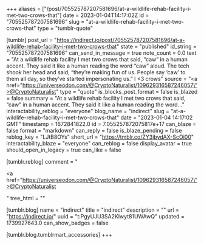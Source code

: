 +++
aliases = ["/post/705525787207581696/at-a-wildlife-rehab-facility-i-met-two-crows-that"]
date = 2023-01-04T14:17:02Z
id = "705525787207581696"
slug = "at-a-wildlife-rehab-facility-i-met-two-crows-that"
type = "tumblr-quote"

[tumblr]
post_url = "https://indirect.io/post/705525787207581696/at-a-wildlife-rehab-facility-i-met-two-crows-that"
state = "published"
id_string = "705525787207581696"
can_send_in_message = true
note_count = 0.0
text = "At a wildlife rehab facility I met two crows that said, &ldquo;caw&rdquo; in a human accent. They said it like a human reading the word &ldquo;caw&rdquo; aloud. The tech shook her head and said, &ldquo;they&rsquo;re making fun of us. People say &lsquo;caw&rsquo; to them all day, so they&rsquo;ve started impersonating us.&rdquo; I &lt;3 crows"
source = "<a href=\"https://universeodon.com/@CryptoNaturalist/109629316587246057\">@CryptoNaturalist</a>"
type = "quote"
is_blocks_post_format = false
is_blazed = false
summary = "At a wildlife rehab facility I met two crows that said, “caw” in a human accent. They said it like a human reading the word..."
interactability_reblog = "everyone"
blog_name = "indirect"
slug = "at-a-wildlife-rehab-facility-i-met-two-crows-that"
date = "2023-01-04 14:17:02 GMT"
timestamp = 1672841822.0
id = 7.055257872075817e+17
can_blaze = false
format = "markdown"
can_reply = false
is_blaze_pending = false
reblog_key = "LJtB8OYs"
short_url = "https://tmblr.co/ZY3jbydAX-ScOi00"
interactability_blaze = "everyone"
can_reblog = false
display_avatar = true
should_open_in_legacy = true
can_like = false

[tumblr.reblog]
comment = "<p><a href=\"https://universeodon.com/@CryptoNaturalist/109629316587246057\">@CryptoNaturalist</a></p>"
tree_html = ""

[tumblr.blog]
name = "indirect"
title = "indirect"
description = ""
url = "https://indirect.io/"
uuid = "t:PgyUJU3SA2Klwyt81UWAwQ"
updated = 1739927643.0
can_show_badges = false

[tumblr.blog.tumblrmart_accessories]
+++
